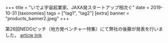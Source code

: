 +++
title = "いでよ宇宙起業家、JAXA発スタートアップ相次ぐ"
date = 2019-10-31
[taxonomies]
tags = ["tag1", "tag2"]
[extra]
banner = "products_banner2.jpeg"
+++

第26回NEDOピッチ（地方発ベンチャー特集）にて弊社の後藤が発表を行いました。 
[article link](https://www.youtube.com/watch?v=Zt_zESlPNQ4)  



